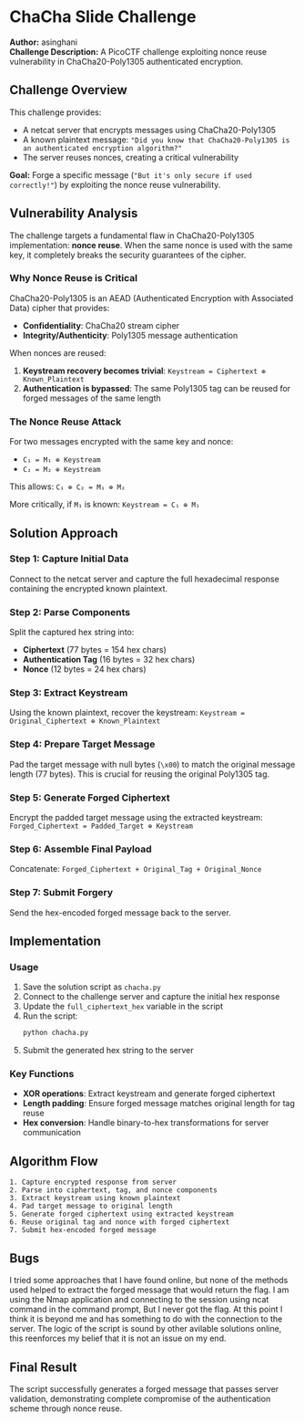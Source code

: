 # ChaCha Slide Challenge

**Author:** asinghani  
**Challenge Description:** A PicoCTF challenge exploiting nonce reuse vulnerability in ChaCha20-Poly1305 authenticated encryption.

## Challenge Overview

This challenge provides:

- A netcat server that encrypts messages using ChaCha20-Poly1305
- A known plaintext message: `"Did you know that ChaCha20-Poly1305 is an authenticated encryption algorithm?"`
- The server reuses nonces, creating a critical vulnerability

**Goal:** Forge a specific message (`"But it's only secure if used correctly!"`) by exploiting the nonce reuse vulnerability.

## Vulnerability Analysis

The challenge targets a fundamental flaw in ChaCha20-Poly1305 implementation: **nonce reuse**. When the same nonce is used with the same key, it completely breaks the security guarantees of the cipher.

### Why Nonce Reuse is Critical

ChaCha20-Poly1305 is an AEAD (Authenticated Encryption with Associated Data) cipher that provides:

- **Confidentiality**: ChaCha20 stream cipher
- **Integrity/Authenticity**: Poly1305 message authentication

When nonces are reused:

1. **Keystream recovery becomes trivial**: `Keystream = Ciphertext ⊕ Known_Plaintext`
2. **Authentication is bypassed**: The same Poly1305 tag can be reused for forged messages of the same length

### The Nonce Reuse Attack

For two messages encrypted with the same key and nonce:

- `C₁ = M₁ ⊕ Keystream`
- `C₂ = M₂ ⊕ Keystream`

This allows: `C₁ ⊕ C₂ = M₁ ⊕ M₂`

More critically, if `M₁` is known: `Keystream = C₁ ⊕ M₁`

## Solution Approach

### Step 1: Capture Initial Data

Connect to the netcat server and capture the full hexadecimal response containing the encrypted known plaintext.

### Step 2: Parse Components

Split the captured hex string into:

- **Ciphertext** (77 bytes = 154 hex chars)
- **Authentication Tag** (16 bytes = 32 hex chars)
- **Nonce** (12 bytes = 24 hex chars)

### Step 3: Extract Keystream

Using the known plaintext, recover the keystream:
`Keystream = Original_Ciphertext ⊕ Known_Plaintext`

### Step 4: Prepare Target Message

Pad the target message with null bytes (`\x00`) to match the original message length (77 bytes). This is crucial for reusing the original Poly1305 tag.

### Step 5: Generate Forged Ciphertext

Encrypt the padded target message using the extracted keystream:
`Forged_Ciphertext = Padded_Target ⊕ Keystream`

### Step 6: Assemble Final Payload

Concatenate: `Forged_Ciphertext + Original_Tag + Original_Nonce`

### Step 7: Submit Forgery

Send the hex-encoded forged message back to the server.

## Implementation

### Usage

1. Save the solution script as `chacha.py`
2. Connect to the challenge server and capture the initial hex response
3. Update the `full_ciphertext_hex` variable in the script
4. Run the script:
   ```bash
   python chacha.py
   ```
5. Submit the generated hex string to the server

### Key Functions

- **XOR operations**: Extract keystream and generate forged ciphertext
- **Length padding**: Ensure forged message matches original length for tag reuse
- **Hex conversion**: Handle binary-to-hex transformations for server communication

## Algorithm Flow

```
1. Capture encrypted response from server
2. Parse into ciphertext, tag, and nonce components
3. Extract keystream using known plaintext
4. Pad target message to original length
5. Generate forged ciphertext using extracted keystream
6. Reuse original tag and nonce with forged ciphertext
7. Submit hex-encoded forged message
```

## Bugs

I tried some approaches that I have found online, but none of the methods used helped to extract the forged message that would return the flag.
I am using the Nmap application and connecting to the session using ncat command in the command prompt, But I never got the flag.
At this point I think it is beyond me and has something to do with the connection to the server. The logic of the script is sound by other avilable solutions online,
this reenforces my belief that it is not an issue on my end.

## Final Result

The script successfully generates a forged message that passes server validation, demonstrating complete compromise of the authentication scheme through nonce reuse.
